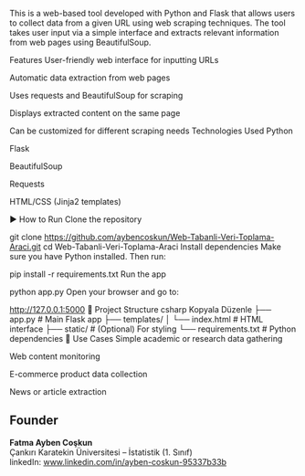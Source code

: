 This is a web-based tool developed with Python and Flask that allows users to collect data from a given URL using web scraping techniques. The tool takes user input via a simple interface and extracts relevant information from web pages using BeautifulSoup.

 Features
User-friendly web interface for inputting URLs

Automatic data extraction from web pages

Uses requests and BeautifulSoup for scraping

Displays extracted content on the same page

Can be customized for different scraping needs
 Technologies Used
Python

Flask

BeautifulSoup

Requests

HTML/CSS (Jinja2 templates)

▶ How to Run
Clone the repository


git clone https://github.com/aybencoskun/Web-Tabanli-Veri-Toplama-Araci.git
cd Web-Tabanli-Veri-Toplama-Araci
Install dependencies
Make sure you have Python installed. Then run:


pip install -r requirements.txt
Run the app


python app.py
Open your browser and go to:


http://127.0.0.1:5000
📂 Project Structure
csharp
Kopyala
Düzenle
├── app.py                  # Main Flask app
├── templates/
│   └── index.html          # HTML interface
├── static/                 # (Optional) For styling
└── requirements.txt        # Python dependencies
📌 Use Cases
Simple academic or research data gathering

Web content monitoring

E-commerce product data collection

News or article extraction



## Founder

**Fatma Ayben Coşkun**  
Çankırı Karatekin Üniversitesi – İstatistik (1. Sınıf)  
linkedIn: www.linkedin.com/in/ayben-coskun-95337b33b


